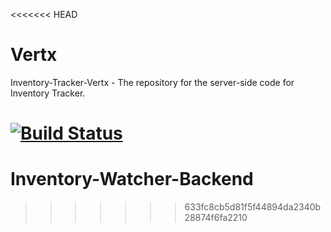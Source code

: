 <<<<<<< HEAD
# Vertx
Inventory-Tracker-Vertx - The repository for the server-side code for Inventory Tracker.


[![Build Status](https://travis-ci.org/Budget-Tracker/Vertx.svg?branch=master)](https://travis-ci.org/Inventory-Tracker/Vertx)
=======
# Inventory-Watcher-Backend
>>>>>>> 633fc8cb5d81f5f44894da2340b28874f6fa2210
